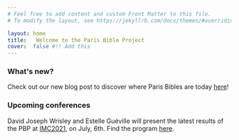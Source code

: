 ```yaml
---
# Feel free to add content and custom Front Matter to this file.
# To modify the layout, see https://jekyllrb.com/docs/themes/#overriding-theme-defaults

layout: home
title:   Welcome to the Paris Bible Project
cover:  false #!! Add this
---
```




### What's new?

Check out our new blog post to discover where Paris Bibles are today [here](https://parisbible.github.io/2021-06-22-WhereIsTheParisBibleToday/)!



### Upcoming conferences

David Joseph Wrisley and Estelle Guéville will present the latest results of the PBP at [IMC2021](https://twitter.com/IMC_Leeds), on July, 6th. Find the program [here](https://www.imc.leeds.ac.uk/imc-2021/).

